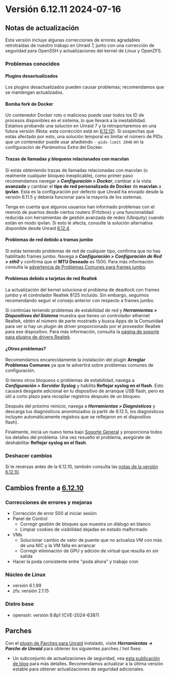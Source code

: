 # Versión 6.12.11 2024-07-16

## Notas de actualización

Esta versión incluye algunas correcciones de errores agradables retrotraídas de nuestro trabajo en Unraid 7, junto con una corrección de seguridad para OpenSSH y actualizaciones del kernel de Linux y OpenZFS.

### Problemas conocidos

#### Plugins desactualizados

Los plugins desactualizados pueden causar problemas; recomendamos que se mantengan actualizados.

#### Bomba fork de Docker

Un contenedor Docker roto o malicioso puede usar todos los ID de procesos disponibles en el sistema, lo que llevará a la inestabilidad. Estamos probando una solución en Unraid 7 y la retroportaremos en una futura versión (Nota: esta corrección está en [6.12.12](6.12.12.md)). Si sospechas que estás afectado por esto, una solución temporal es limitar el número de PIDs que un contenedor puede usar añadiendo `--pids-limit 2048` en la configuración de _Parámetros Extra_ del Docker.

#### Trazas de llamadas y bloqueos relacionados con macvlan

Si estás obteniendo trazas de llamadas relacionadas con macvlan (o realmente cualquier bloqueo inexplicable), como primer paso recomendamos navegar a _**Configuración > Docker**_, cambiar a la vista **avanzada** y cambiar el **tipo de red personalizada de Docker** de **macvlan** a **ipvlan**. Esta es la configuración por defecto que Unraid ha enviado desde la versión 6.11.5 y debería funcionar para la mayoría de los sistemas.

Tenga en cuenta que algunos usuarios han informado problemas con el reenvío de puertos desde ciertos routers (Fritzbox) y una funcionalidad reducida con herramientas de gestión avanzada de redes (Ubiquity) cuando están en modo ipvlan. Si esto le afecta, consulte la solución alternativa disponible desde Unraid [6.12.4](6.12.4.md#fix-for-macvlan-call-traces).

#### Problemas de red debido a tramas jumbo

Si estás teniendo problemas de red de cualquier tipo, confirma que no has habilitado frames jumbo. Navega a _**Configuración > Configuración de Red > eth0**_ y confirma que el **MTU Deseado** es 1500. Para más información consulta la [advertencia de Problemas Comunes para frames jumbo](https://forums.unraid.net/topic/120220-fix-common-problems-more-information/page/2/#comment-1167702).

#### Problemas debido a tarjetas de red Realtek

La actualización del kernel soluciona el problema de deadlock con frames jumbo y el controlador Realtek 8125 incluido. Sin embargo, seguimos recomendando seguir el consejo anterior con respecto a frames jumbo.

Si continúas teniendo problemas de estabilidad de red y _**Herramientas > Dispositivos del Sistema**_ muestra que tienes un controlador ethernet Realtek, obtén el número de parte mostrado y busca Apps de la Comunidad para ver si hay un plugin de driver proporcionado por el proveedor Realtek para ese dispositivo. Para más información, consulta la [página de soporte para plugins de drivers Realtek](https://forums.unraid.net/topic/141349-plugin-realtek-r8125-r8168-and-r81526-drivers/).

#### ¿Otros problemas?

Recomendamos encarecidamente la instalación del plugin **Arreglar Problemas Comunes** ya que te advertirá sobre problemas comunes de configuración.

Si tienes otros bloqueos o problemas de estabilidad, navega a _**Configuración > Servidor Syslog**_ y habilita **Reflejar syslog en el flash**. Esto causará desgaste adicional en tu dispositivo de arranque USB flash, pero es útil a corto plazo para recopilar registros después de un bloqueo.

Después del próximo reinicio, navega a _**Herramientas > Diagnósticos**_ y descarga tus diagnósticos anonimizados (a partir de 6.12.5, los diagnósticos incluyen automáticamente registros que se reflejaron en el dispositivo flash).

Finalmente, inicia un nuevo tema bajo [Soporte General](https://forums.unraid.net/forum/55-general-support/) y proporciona todos los detalles del problema. Una vez resuelto el problema, asegúrate de deshabilitar **Reflejar syslog en el flash**.

### Deshacer cambios

Si te reversas antes de la 6.12.10, también consulta las [notas de la versión 6.12.10](6.12.10.md#reversión).

## Cambios frente a [6.12.10](6.12.10.md)

### Correcciones de errores y mejoras

- Corrección de error 500 al iniciar sesión
- Panel de Control
  - Corregir gestión de bloques que muestra un diálogo en blanco
  - Limpiar cookies de visibilidad dejadas en estado malformado
- VMs
  - Solucionar cambio de valor de puente que no actualiza VM con más de una NIC y la VM falla en arrancar
  - Corregir eliminación de GPU y adición de virtual que resulta en sin salida
- Hacer la poda consistente entre "poda ahora" y trabajo cron

### Núcleo de Linux

- versión 6.1.99
- zfs: versión 2.1.15

### Distro base

- openssh: versión 9.8p1 (CVE-2024-6387)

## Parches

Con el [plugin de Parches para Unraid](https://forums.unraid.net/topic/185560-unraid-patch-plugin/) instalado, visite _**Herramientas → Parche de Unraid**_ para obtener los siguientes parches / hot fixes:

- Un subconjunto de actualizaciones de seguridad, vea [esta publicación de blog](https://unraid.net/blog/cvd) para más detalles. Recomendamos actualizar a la última versión estable para obtener actualizaciones de seguridad adicionales.
